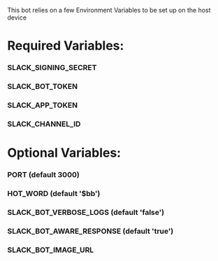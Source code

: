 This bot relies on a few Environment Variables to be set up on the host device

# **Required Variables:**
### SLACK_SIGNING_SECRET
### SLACK_BOT_TOKEN
### SLACK_APP_TOKEN
### SLACK_CHANNEL_ID


# **Optional Variables:**
### PORT (default 3000)
### HOT_WORD (default '$bb')
### SLACK_BOT_VERBOSE_LOGS (default 'false')
### SLACK_BOT_AWARE_RESPONSE (default 'true')
### SLACK_BOT_IMAGE_URL
